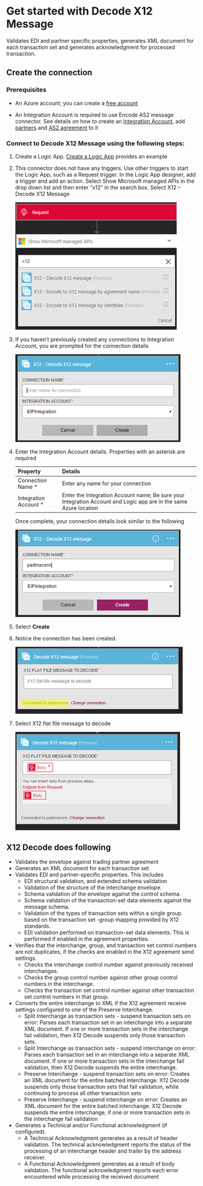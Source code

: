 <properties 
	pageTitle="Learn about Enterprise Integration Pack Decode X12 Message Connctor | Microsoft Azure App Service | Microsoft Azure" 
	description="Learn how to use partners with the Enterprise Integration Pack and Logic apps" 
	services="logic-apps" 
	documentationCenter=".net,nodejs,java"
	authors="padmavc" 
	manager="erikre" 
	editor=""/>

<tags 
	ms.service="logic-apps" 
	ms.workload="integration" 
	ms.tgt_pltfrm="na" 
	ms.devlang="na" 
	ms.topic="article" 
	ms.date="08/15/2016" 
	ms.author="padmavc"/>

# Get started with Decode X12 Message

Validates EDI and partner specific properties, generates XML document for each transaction set and generates acknowledgment for processed transaction.

## Create the connection

### Prerequisites

* An Azure account; you can create a [free account](https://azure.microsoft.com/free)

* An Integration Account is required to use Encode AS2 message connector. See details on how to create an [Integration Account](https://azure.microsoft.com/en-us/documentation/articles/app-service-logic-enterprise-integration-accounts/), add [partners](https://azure.microsoft.com/en-us/documentation/articles/app-service-logic-enterprise-integration-partners/) and [AS2 agreement](https://azure.microsoft.com/en-us/documentation/articles/app-service-logic-enterprise-integration-x12/) to it

### Connect to Decode X12 Message using the following steps:

1. Create a Logic App.  [Create a Logic App](https://azure.microsoft.com/en-us/documentation/articles/app-service-logic-create-a-logic-app/) provides an example

2. This connector does not have any triggers. Use other triggers to start the Logic App, such as a Request trigger.  In the Logic App designer, add a trigger and add an action.  Select Show Microsoft managed APIs in the drop down list and then enter “x12” in the search box.  Select X12 – Decode X12 Message

	![](./media/app-service-logic-enterprise-integration-x12connector/x12decodeimage1.png)  

3. If you haven’t previously created any connections to Integration Account, you are prompted for the connection details

	![](./media/app-service-logic-enterprise-integration-x12connector/x12decodeimage4.png) 	

4. Enter the Integration Account details.  Properties with an asterisk are required

	| Property | Details |
	| -------- | ------- |
	| Connection Name * | Enter any name for your connection |
	| Integration Account * | Enter the Integration Account name; Be sure your Integration Account and Logic app are in the same Azure location |

	Once complete, your connection details look similar to the following
	
	![](./media/app-service-logic-enterprise-integration-x12connector/x12decodeimage5.png) 

5. Select **Create**
	
6. Notice the connection has been created.

	![](./media/app-service-logic-enterprise-integration-x12connector/x12decodeimage6.png) 

7. Select X12 flat file message to decode

	![](./media/app-service-logic-enterprise-integration-x12connector/x12decodeimage7.png) 

## X12 Decode does following

* Validates the envelope against trading partner agreement
* Generates an XML document for each transaction set.
* Validates EDI and partner-specific properties. This includes
	* EDI structural validation, and extended schema validation
	* Validation of the structure of the interchange envelope.
	* Schema validation of the envelope against the control schema.
	* Schema validation of the transaction-set data elements against the message schema.
	* Validation of the types of transaction sets within a single group based on the transaction set -group mapping provided by X12 standards.
	* EDI validation performed on transaction-set data elements. This is performed if enabled in the agreement properties.
* Verifies that the interchange, group, and transaction set control numbers are not duplicates, if the checks are enabled in the X12 agreement send settings.
	* Checks the interchange control number against previously received interchanges.
	* Checks the group control number against other group control numbers in the interchange.
	* Checks the transaction set control number against other transaction set control numbers in that group.
* Converts the entire interchange to XML if the X12 agreement receive settings configured to one of the Preserve Interchange.
	* Split Interchange as transaction sets - suspend transaction sets on error: Parses each transaction set in an interchange into a separate XML document. If one or more transaction sets in the interchange fail validation, then X12 Decode suspends only those transaction sets.
	* Split Interchange as transaction sets - suspend interchange on error: Parses each transaction set in an interchange into a separate XML document.  If one or more transaction sets in the interchange fail validation, then X12 Decode suspends the entire interchange.
	* Preserve Interchange - suspend transaction sets on error: Creates an XML document for the entire batched interchange. X12 Decode suspends only those transaction sets that fail validation, while continuing to process all other transaction sets
	* Preserve Interchange - suspend interchange on error: Creates an XML document for the entire batched interchange. X12 Decode suspends the entire interchange, if one or more transaction sets in the interchange fail validation
* Generates a Technical and/or Functional acknowledgment (if configured).
	* A Technical Acknowledgment generates as a result of header validation. The technical acknowledgment reports the status of the processing of an interchange header and trailer by the address receiver.
	* A Functional Acknowledgment generates as a result of body validation. The functional acknowledgment reports each error encountered while processing the received document




